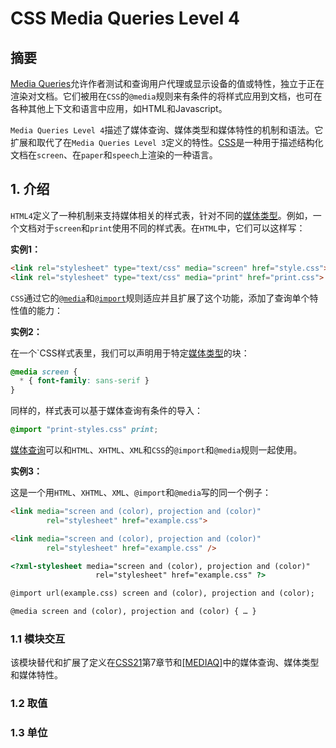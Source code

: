CSS Media Queries Level 4
========

## 摘要

[Media Queries](http://www.w3.org/TR/mediaqueries-4/#media-query)允许作者测试和查询用户代理或显示设备的值或特性，独立于正在渲染对文档。它们被用在`CSS`的`@media`规则来有条件的将样式应用到文档，也可在各种其他上下文和语言中应用，如HTML和Javascript。

`Media Queries Level 4`描述了媒体查询、媒体类型和媒体特性的机制和语法。它扩展和取代了在`Media Queries Level 3`定义的特性。[CSS](http://www.w3.org/TR/CSS/)是一种用于描述结构化文档在`screen`、在`paper`和`speech`上渲染的一种语言。

## 1. 介绍

`HTML4`定义了一种机制来支持媒体相关的样式表，针对不同的[媒体类型](http://www.w3.org/TR/mediaqueries-4/#media-type)。例如，一个文档对于`screen`和`print`使用不同的样式表。在`HTML`中，它们可以这样写：

**实例1：**

```html
<link rel="stylesheet" type="text/css" media="screen" href="style.css">
<link rel="stylesheet" type="text/css" media="print" href="print.css">
```

`CSS`通过它的[`@media`](http://dev.w3.org/csswg/css-conditional-3/#at-ruledef-media)和[`@import`](http://www.w3.org/TR/css3-cascade/#at-ruledef-import)规则适应并且扩展了这个功能，添加了查询单个特性值的能力：

**实例2：**

在一个`CSS样式表里，我们可以声明用于特定[媒体类型](http://www.w3.org/TR/mediaqueries-4/#media-type)的块：

```css
@media screen {
  * { font-family: sans-serif }
}
```

同样的，样式表可以基于媒体查询有条件的导入：

```css
@import "print-styles.css" print;
```

[媒体查询](http://www.w3.org/TR/mediaqueries-4/#media-query)可以和`HTML`、`XHTML`、`XML`和`CSS`的`@import`和`@media`规则一起使用。

**实例3：**

这是一个用`HTML`、`XHTML`、`XML`、`@import`和`@media`写的同一个例子：

```html
<link media="screen and (color), projection and (color)"
        rel="stylesheet" href="example.css">

<link media="screen and (color), projection and (color)"
        rel="stylesheet" href="example.css" />

<?xml-stylesheet media="screen and (color), projection and (color)"
                   rel="stylesheet" href="example.css" ?>

@import url(example.css) screen and (color), projection and (color);

@media screen and (color), projection and (color) { … }
```

### 1.1 模块交互

该模块替代和扩展了定义在[CSS21](http://www.w3.org/TR/mediaqueries-4/#biblio-css21)第7章节和[[MEDIAQ]](http://www.w3.org/TR/mediaqueries-4/#biblio-mediaq)中的媒体查询、媒体类型和媒体特性。

### 1.2 取值

### 1.3 单位